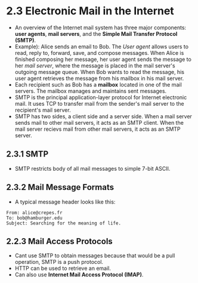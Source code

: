 # 2.3 Electronic Mail in the Internet
- An overview of the Internet mail system has three major components: **user agents**, **mail servers**, and the **Simple Mail Transfer Protocol (SMTP)**.
- Example): Alice sends an email to Bob. The *User agent* allows users to read, reply to, forward, save, and compose messages. When Alice is finished composing her message, her user agent sends the message to her *mail server*, where the message is placed in the mail server's outgoing message queue. When Bob wants to read the message, his user agent retrieves the message from his mailbox in his mail server.
- Each recipient such as Bob has a **mailbox** located in one of the mail servers. The mailbox manages and maintains sent messages.
- SMTP is the principal application-layer protocol for Internet electronic mail. It uses TCP to transfer mail from the sender's mail server to the recipient's mail server.
- SMTP has two sides, a client side and a server side. When a mail server sends mail to other mail servers, it acts as an SMTP client. When the mail server recievs mail from other mail servers, it acts as an SMTP server.

## 2.3.1 SMTP
- SMTP restricts body of all mail messages to simple 7-bit ASCII.

## 2.3.2 Mail Message Formats
- A typical message header looks like this:
```
From: alice@crepes.fr
To: bob@hamburger.edu
Subject: Searching for the meaning of life.
```

## 2.2.3 Mail Access Protocols
- Cant use SMTP to obtain messages because that would be a pull operation, SMTP is a push protocol.
- HTTP can be used to retrieve an email.
- Can also use **Internet Mail Access Protocol (IMAP)**.

